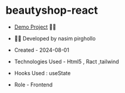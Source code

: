 # beautyshop-react
- [Demo Project](https://beautyshop-react.vercel.app/) 👩‍💻






- 👩‍🎓 Developed by nasim pirghollo

- Created - 2024-08-01

- Technologies Used - Html5 , Ract ,tailwind 

- Hooks Used : useState 

- Role - Frontend

